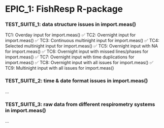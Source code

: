 # EPIC_1: FishResp R-package

### TEST_SUITE_1: data structure issues in import.meas()
TC1: Overday input for import.meas() ✅
TC2: Overnight input for import.meas() ✅
TC3: Continuous multinight input for import.meas() ✅
TC4: Selected multinight input for import.meas() ✅
TC5: Overnight input with NA for import.meas() ✅
TC6: Overnight input with missed lines/phases for import.meas() ✅
TC7: Overnight input with time duplications for import.meas() ✅
TC8: Overnight input with all issues for import.meas() ✅
TC9: Multinight input with all issues for import.meas()

### TEST_SUITE_2: time & date format issues in import.meas()
...

### TEST_SUITE_3: raw data from different respirometry systems in import.meas()
...
